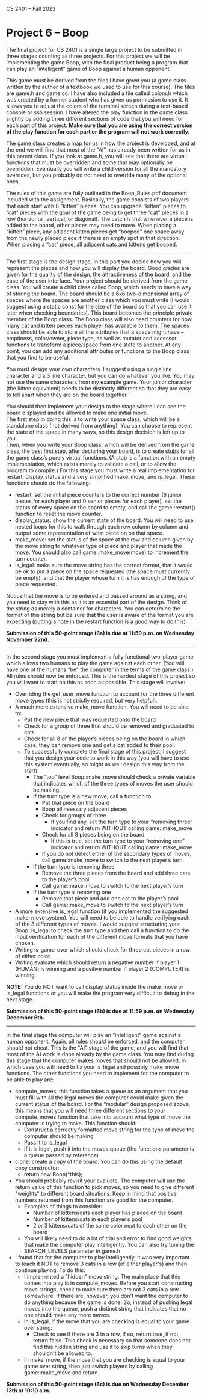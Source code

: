 
CS 2401 – Fall 2023
# Project 6 – Boop

The final project for CS 2401 is a single large project to be submitted in three stages counting as three projects. For this project we will be implementing the game Boop, with the final product being a program that can play an "intelligent" game of Boop against a human opponent.  

This game must be derived from the files I have given you (a game class written by the author of a textbook we used to use for this course). The files are game.h and game.cc. I have also included a file called colors.h which was created by a former student who has given us permission to use it. It allows you to adjust the colors of the terminal screen during a text-based console or ssh session. I have altered the play function in the game class slightly by adding three different sections of code that you will need for each part of this project. **Make sure that you are using the correct version of the play function for each part or the program will not work correctly.**  

The game class creates a map for us in how the project is developed, and at the end we will find that most of the “AI” has already been written for us in this parent class. If you look at game.h, you will see that there are virtual functions that must be overridden and some that may optionally be overridden. Eventually you will write a child version for all the mandatory overrides, but you probably do not need to override many of the optional ones.  

The rules of this game are fully outlined in the Boop_Rules.pdf document included with the assignment. Basically, the game consists of two players that each start with 8 “kitten” pieces. You can upgrade “kitten” pieces to “cat” pieces with the goal of the game being to get three “cat” pieces in a row (horizontal, vertical, or diagonal). The catch is that whenever a piece is added to the board, other pieces may need to move. When placing a “kitten” piece, any adjacent kitten pieces get “booped” one space away from the newly placed piece if there is an empty spot in that direction. When placing a “cat” piece, all adjacent cats and kittens get booped.  

***  
 
The first stage is the design stage. In this part you decide how you will represent the pieces and how you will display the board. Good grades are given for the quality of the design, the attractiveness of the board, and the ease of the user interface. Your project should be derived from the game class. You will create a child class called Boop, which needs to have a way of storing the board. The board should be a 6x6 two-dimensional array of spaces where the spaces are another class which you must write (I would suggest using a static const for the size of the board so that you can use it later when checking boundaries). This board becomes the principle private member of the Boop class. The Boop class will also need counters for how many cat and kitten pieces each player has available to them. The spaces class should be able to store all the attributes that a space might have – emptiness, color/owner, piece type, as well as mutator and accessor functions to transform a piece/space from one state to another. At any point, you can add any additional attributes or functions to the Boop class that you find to be useful.  

You must design your own characters. I suggest using a single line character and a 3 line character, but you can do whatever you like. You may not use the same characters from my example game. Your junior character (the kitten equivalent) needs to be distinctly different so that they are easy to tell apart when they are on the board together.  

You should then implement your design to the stage where I can see the board displayed and be allowed to make one initial move.  
The first step in doing this is to write your space class, which will be a standalone class (not derived from anything). You can choose to represent the state of the space in many ways, so this design decision is left up to you.  
Then, when you write your Boop class, which will be derived from the game class, the best first step, after declaring your board, is to create stubs for all the game class’s purely virtual functions. (A stub is a function with an empty implementation, which exists merely to validate a call, or to allow the program to compile.) For this stage you must write a real implementation for restart, display_status and a very simplified make_move, and is_legal. These functions should do the following:  
* restart: set the initial piece counters to the correct number (8 junior pieces for each player and 0 senior pieces for each player), set the status of every space on the board to empty, and call the game::restart() function to reset the move counter.  
* display_status: show the current state of the board. You will need to use nested loops for this to walk through each row column by column and output some representation of what piece on on that space.  
* make_move: set the status of the space at the row and column given by the move string to whatever type of piece and player that made the move. You should also call game::make_move(move) to increment the turn counter.  
* is_legal: make sure the move string has the correct format, that it would be ok to put a piece on the space requested (the space must currently be empty), and that the player whose turn it is has enough of the type of piece requested.  

Notice that the move is to be entered and passed around as a string, and you need to stay with this as it is an essential part of the design. Think of the string as merely a container for characters. You can determine the format of this string but be sure that the user is aware of the format you are expecting (putting a note in the restart function is a good way to do this).  
 
**Submission of this 50-point stage (6a) is due at 11:59 p.m. on Wednesday November 22nd.**

***  
 
In the second stage you must implement a fully functional two-player game which allows two humans to play the game against each other. (You will have one of the humans "be" the computer in the terms of the game class.) All rules should now be enforced. This is the hardest stage of this project so you will want to start on this as soon as possible. This stage will involve:  
* Overriding the get_user_move function to account for the three different move types (this is not strictly required, but very helpful).  
* A much more extensive make_move function. You will need to be able to:  
  * Put the new piece that was requested onto the board  
  * Check for a group of three that should be removed and graduated to cats  
  * Check for all 8 of the player’s pieces being on the board in which case, they can remove one and get a cat added to their pool.  
  * To successfully complete the final stage of this project, I suggest that you design your code to work in this way (you will have to use this system eventually, so might as well design this way from the start):  
      * The “top” level Boop::make_move should check a private variable that indicates which of the three types of moves the user should be making.  
      * If the turn type is a new move, call a function to:  
        * Put that piece on the board  
        * Boop all neessary adjacent pieces  
        * Check for groups of three  
          * If you find any, set the turn type to your “removing three” indicator and return WITHOUT calling game::make_move  
        * Check for all 8 pieces being on the board  
          * If this is true, set the turn type to your “removing one” indicator and return WITHOUT calling game::make_move  
        * If you do not detect either of the secondary types of moves, call game::make_move to switch to the next player’s turn.  
      * If the turn type is removing three  
        * Remove the three pieces from the board and add three cats to the player’s pool  
        * Call game::make_move to switch to the next player’s turn  
      * If the turn type is removing one  
        * Remove that piece and add one cat to the player’s pool  
        * Call game::make_move to switch to the next player’s turn  
* A more extensive is_legal function (if you implemented the suggested make_move system). You will need to be able to handle verifying each of the 3 different types of moves. I would suggest structuring your Boop::is_legal to check the turn type and then call a function to do the input verification for each of the different move formats that you have chosen.  
* Writing is_game_over which should check for three cat pieces in a row of either color.  
* Writing evaluate which should return a negative number if player 1 (HUMAN) is winning and a positive number if player 2 (COMPUTER) is winning.

**NOTE:** You do NOT want to call display_status inside the make_move or is_legal functions or you will make the program very difficult to debug in the next stage.

**Submission of this 50-point stage (6b) is due at 11:59 p.m. on Wednesday December 6th.**

***  

In the final stage the computer will play an "intelligent" game against a human opponent. Again, all rules should be enforced, and the computer should not cheat. This is the "AI" stage of the game, and you will find that most of the AI work is done already by the game class. You may find during this stage that the computer makes moves that should not be allowed, in which case you will need to fix your is_legal and possibly make_move functions. The other functions you need to implement for the computer to be able to play are:  
* compute_moves: this function takes a queue as an argument that you must fill with all the legal moves the computer could make given the current status of the board. For the “modular” design proposed above, this means that you will need three different sections to your compute_moves function that take into account what type of move the computer is trying to make. This function should:  
  * Construct a correctly formatted move string for the type of move the computer should be making  
  * Pass it to is_legal  
  * If it is legal, push it into the moves queue (the functions parameter is a queue passed by reference)  
* clone: create a copy of the board. You can do this using the default copy constructor:  
  * return new Boop(*this);  
* You should probably revisit your evaluate. The computer will use the return value of this function to pick moves, so you need to give different "weights" to different board situations. Keep in mind that positive numbers returned from this function are good for the computer.  
  * Examples of things to consider:  
    * Number of kittens/cats each player has placed on the board  
    * Number of kittens/cats in each player’s pool  
    * 2 or 3 kittens/cats of the same color next to each other on the board  
  * You will likely need to do a lot of trial and error to find good weights that make the computer play intelligently. You can also try tuning the SEARCH_LEVELS parameter in game.h  
* I found that for the computer to play intelligently, it was very important to teach it NOT to remove 3 cats in a row (of either player's) and then continue playing. To do this:  
  * I implemented a "hidden" move string. The main place that this comes into play is in compute_moves. Before you start constructing move strings, check to make sure there are not 3 cats in a row somewhere. If there are, however, you don't want the computer to do anything because the game is done. So, instead of pushing legal moves into the queue, push a distinct string that indicates that no one should make any more moves.  
  * In is_legal, if the move that you are checking is equal to your game over string:  
    * Check to see if there are 3 in a row, if so, return true, if not, return false. This check is necessary so that someone does not find this hidden string and use it to skip turns when they shouldn't be allowed to.  
  * In make_move, if the move that you are checking is equal to your game over string, then just switch players by calling game::make_move and return.
    
**Submission of this 50-point stage (6c) is due on Wednesday December 13th at 10:10 a.m.**
